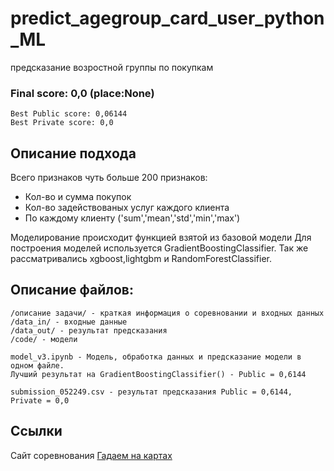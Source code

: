 # predict_agegroup_card_user_python_ML
предсказание возростной группы по покупкам


### Final score: 0,0 (place:None)
	Best Public score: 0,06144
	Best Private score: 0,0


## Описание подхода

Всего признаков чуть больше 200 признаков:
  * Кол-во и сумма покупок
  * Кол-во задействованых услуг каждого клиента
  * По каждому клиенту ('sum','mean','std','min','max')
  

Моделирование происходит функцией взятой из базовой модели
Для построения моделей используется GradientBoostingClassifier. Так же рассматривались xgboost,lightgbm и RandomForestClassifier.


## Описание файлов:

	/описание задачи/ - краткая информация о соревновании и входных данных
	/data_in/ - входные данные
	/data_out/ - результат предсказания
	/code/ - модели

	model_v3.ipynb - Модель, обработка данных и предсказание модели в одном файле. 
	Лучший результат на GradientBoostingClassifier() - Public = 0,6144
	
	submission_052249.csv - результат предсказания Public = 0,6144, Private = 0,0




## Ссылки

Cайт соревнования [Гадаем на картах](https://ods.ai/competitions/sberbank-sirius-lesson)
